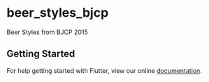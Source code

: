 # beer_styles_bjcp

Beer Styles from BJCP 2015

## Getting Started

For help getting started with Flutter, view our online
[documentation](https://flutter.io/).
